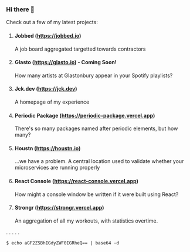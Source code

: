 ### Hi there 👋

<!-- START -->
<!-- END -->

Check out a few of my latest projects:

1. #### Jobbed (https://jobbed.io)
    A job board aggregated targetted towards contractors

1. #### Glasto (https://glasto.io) - Coming Soon!
    How many artists at Glastonbury appear in your Spotify playlists?

1. #### Jck.dev (https://jck.dev)
    A homepage of my experience

1. #### Periodic Package (https://periodic-package.vercel.app)
    There's so many packages named after periodic elements, but how many?

1. #### Houstn (https://houstn.io)
    ...we have a problem. A central location used to validate whether your microservices are running properly

1. #### React Console (https://react-console.vercel.app)
    How might a console window be written if it were built using React?

1. #### Strongr (https://strongr.vercel.app)
    An aggregation of all my workouts, with statistics overtime.

.
.
.
.
.

```shell
$ echo aGF2ZSBhIGdyZWF0IGRheQ== | base64 -d
```
